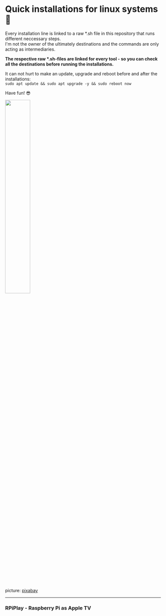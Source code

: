 # Quick installations for linux systems 🚀

Every installation line is linked to a raw \*.sh file in this repository that runs different neccessary steps.  
I'm not the owner of the ultimately destinations and the commands are only acting as intermediaries.  

__The respective raw \*.sh-files are linked for every tool - so you can check all the destinations before running the installations.__  

It can not hurt to make an update, upgrade and reboot before and after the installations:  
``sudo apt update && sudo apt upgrade -y && sudo reboot now``  

Have fun! 😎

<img src="https://cdn.pixabay.com/photo/2016/04/10/21/53/distorted-1320866_960_720.png" width="40%">

picture: [pixabay](https://pixabay.com/de/vectors/wolke-m%c3%a4nner-himmel-menschen-4273197/)

---

### RPiPlay - Raspberry Pi as Apple TV
